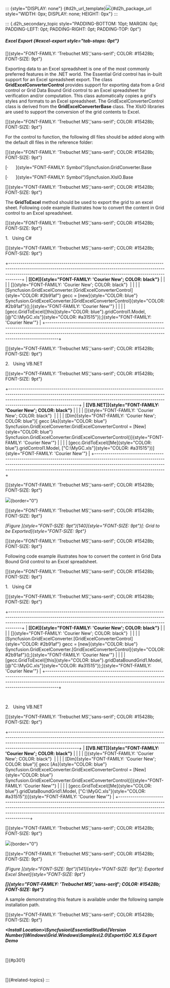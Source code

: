 ::: {style="DISPLAY: none"}
[](ms-xhelp:///?Id=d2h_url_template){#d2h_url_template}![](!package_url!){#d2h_package_url style="WIDTH: 0px; DISPLAY: none; HEIGHT: 0px"}
:::

::: {.d2h_secondary_topic style="PADDING-BOTTOM: 10pt; MARGIN: 0pt; PADDING-LEFT: 0pt; PADDING-RIGHT: 0pt; PADDING-TOP: 0pt"}
##### Excel Export {#excel-export style="tab-stops: 0pt"}

[]{style="FONT-FAMILY: 'Trebuchet MS','sans-serif'; COLOR: #15428b; FONT-SIZE: 9pt"} 

Exporting data to an Excel spreadsheet is one of the most commonly preferred features in the .NET world. The Essential Grid control has in-built support for an Excel spreadsheet export. The class **GridExcelConverterControl** provides support for exporting data from a Grid control or Grid Data Bound Grid control to an Excel spreadsheet for verification and/or computation. This class automatically copies a grid\'s styles and formats to an Excel spreadsheet. The GridExcelConverterControl class is derived from the **GridExcelConverterBase** class. The XlsIO libraries are used to support the conversion of the grid contents to Excel.

[]{style="FONT-FAMILY: 'Trebuchet MS','sans-serif'; COLOR: #15428b; FONT-SIZE: 9pt"} 

For the control to function, the following dll files should be added along with the default dll files in the reference folder:

[]{style="FONT-FAMILY: 'Trebuchet MS','sans-serif'; COLOR: #15428b; FONT-SIZE: 9pt"} 

[·      ]{style="FONT-FAMILY: Symbol"}Syncfusion.GridConverter.Base

[·      ]{style="FONT-FAMILY: Symbol"}Syncfusion.XlsIO.Base

[]{style="FONT-FAMILY: 'Trebuchet MS','sans-serif'; COLOR: #15428b; FONT-SIZE: 9pt"} 

The **GridToExcel** method should be used to export the grid to an excel sheet. Following code example illustrates how to convert the content in Grid control to an Excel spreadsheet.

[]{style="FONT-FAMILY: 'Trebuchet MS','sans-serif'; COLOR: #15428b; FONT-SIZE: 9pt"} 

1.   Using C#

[]{style="FONT-FAMILY: 'Trebuchet MS','sans-serif'; COLOR: #15428b; FONT-SIZE: 9pt"} 

+------------------------------------------------------------------------------------------------------------------------------------------------------------------------------------------------------------------------------------------------+
| **[\[C#\]]{style="FONT-FAMILY: 'Courier New'; COLOR: black"}**                                                                                                                                                                                 |
|                                                                                                                                                                                                                                                |
| []{style="FONT-FAMILY: 'Courier New'; COLOR: black"}                                                                                                                                                                                           |
|                                                                                                                                                                                                                                                |
| [Syncfusion.GridExcelConverter.[GridExcelConverterControl]{style="COLOR: #2b91af"} gecc = [new]{style="COLOR: blue"} Syncfusion.GridExcelConverter.[GridExcelConverterControl]{style="COLOR: #2b91af"}();]{style="FONT-FAMILY: 'Courier New'"} |
|                                                                                                                                                                                                                                                |
| [gecc.GridToExcel([this]{style="COLOR: blue"}.gridControl1.Model, [@\"C:\\MyGC.xls\"]{style="COLOR: #a31515"});]{style="FONT-FAMILY: 'Courier New'"}                                                                                           |
+------------------------------------------------------------------------------------------------------------------------------------------------------------------------------------------------------------------------------------------------+

[]{style="FONT-FAMILY: 'Trebuchet MS','sans-serif'; COLOR: #15428b; FONT-SIZE: 9pt"} 

2.   Using VB.NET

[]{style="FONT-FAMILY: 'Trebuchet MS','sans-serif'; COLOR: #15428b; FONT-SIZE: 9pt"} 

+----------------------------------------------------------------------------------------------------------------------------------------------------------------------------------------------------------------------------------------------------------------------------+
| **[\[VB.NET\]]{style="FONT-FAMILY: 'Courier New'; COLOR: black"}**                                                                                                                                                                                                         |
|                                                                                                                                                                                                                                                                            |
| []{style="FONT-FAMILY: 'Courier New'; COLOR: black"}                                                                                                                                                                                                                       |
|                                                                                                                                                                                                                                                                            |
| [Dim]{style="FONT-FAMILY: 'Courier New'; COLOR: blue"}[ gecc [As]{style="COLOR: blue"} Syncfusion.GridExcelConverter.GridExcelConverterControl = [New]{style="COLOR: blue"} Syncfusion.GridExcelConverter.GridExcelConverterControl()]{style="FONT-FAMILY: 'Courier New'"} |
|                                                                                                                                                                                                                                                                            |
| [gecc.GridToExcel([Me]{style="COLOR: blue"}.gridControl1.Model, [\"C:\\MyGC.xls\"]{style="COLOR: #a31515"})]{style="FONT-FAMILY: 'Courier New'"}                                                                                                                           |
+----------------------------------------------------------------------------------------------------------------------------------------------------------------------------------------------------------------------------------------------------------------------------+

[]{style="FONT-FAMILY: 'Trebuchet MS','sans-serif'; COLOR: #15428b; FONT-SIZE: 9pt"} 

![](ImagesExt/image91_201.jpg){border="0"}

[]{style="FONT-FAMILY: 'Trebuchet MS','sans-serif'; COLOR: #15428b; FONT-SIZE: 9pt"} 

*[Figure ]{style="FONT-SIZE: 9pt"}[140]{style="FONT-SIZE: 9pt"}[: Grid to be Exported]{style="FONT-SIZE: 9pt"}*

[]{style="FONT-FAMILY: 'Trebuchet MS','sans-serif'; COLOR: #15428b; FONT-SIZE: 9pt"} 

Following code example illustrates how to convert the content in Grid Data Bound Grid control to an Excel spreadsheet.

[]{style="FONT-FAMILY: 'Trebuchet MS','sans-serif'; COLOR: #15428b; FONT-SIZE: 9pt"} 

1.   Using C#

[]{style="FONT-FAMILY: 'Trebuchet MS','sans-serif'; COLOR: #15428b; FONT-SIZE: 9pt"} 

+------------------------------------------------------------------------------------------------------------------------------------------------------------------------------------------------------------------------------------------------+
| **[\[C#\]]{style="FONT-FAMILY: 'Courier New'; COLOR: black"}**                                                                                                                                                                                 |
|                                                                                                                                                                                                                                                |
| []{style="FONT-FAMILY: 'Courier New'; COLOR: black"}                                                                                                                                                                                           |
|                                                                                                                                                                                                                                                |
| [Syncfusion.GridExcelConverter.[GridExcelConverterControl]{style="COLOR: #2b91af"} gecc = [new]{style="COLOR: blue"} Syncfusion.GridExcelConverter.[GridExcelConverterControl]{style="COLOR: #2b91af"}();]{style="FONT-FAMILY: 'Courier New'"} |
|                                                                                                                                                                                                                                                |
| [gecc.GridToExcel([this]{style="COLOR: blue"}.gridDataBoundGrid1.Model, [@\"C:\\MyGC.xls\"]{style="COLOR: #a31515"});]{style="FONT-FAMILY: 'Courier New'"}                                                                                     |
+------------------------------------------------------------------------------------------------------------------------------------------------------------------------------------------------------------------------------------------------+

 

2.   Using VB.NET

[]{style="FONT-FAMILY: 'Trebuchet MS','sans-serif'; COLOR: #15428b; FONT-SIZE: 9pt"} 

+----------------------------------------------------------------------------------------------------------------------------------------------------------------------------------------------------------------------------------------------------------------------------+
| **[\[VB.NET\]]{style="FONT-FAMILY: 'Courier New'; COLOR: black"}**                                                                                                                                                                                                         |
|                                                                                                                                                                                                                                                                            |
| []{style="FONT-FAMILY: 'Courier New'; COLOR: black"}                                                                                                                                                                                                                       |
|                                                                                                                                                                                                                                                                            |
| [Dim]{style="FONT-FAMILY: 'Courier New'; COLOR: blue"}[ gecc [As]{style="COLOR: blue"} Syncfusion.GridExcelConverter.GridExcelConverterControl = [New]{style="COLOR: blue"} Syncfusion.GridExcelConverter.GridExcelConverterControl()]{style="FONT-FAMILY: 'Courier New'"} |
|                                                                                                                                                                                                                                                                            |
| [gecc.GridToExcel([Me]{style="COLOR: blue"}.gridDataBoundGrid1.Model, [\"C:\\MyGC.xls\"]{style="COLOR: #a31515"})]{style="FONT-FAMILY: 'Courier New'"}                                                                                                                     |
+----------------------------------------------------------------------------------------------------------------------------------------------------------------------------------------------------------------------------------------------------------------------------+

[]{style="FONT-FAMILY: 'Trebuchet MS','sans-serif'; COLOR: #15428b; FONT-SIZE: 9pt"} 

![](ImagesExt/image91_202.jpg){border="0"}

[]{style="FONT-FAMILY: 'Trebuchet MS','sans-serif'; COLOR: #15428b; FONT-SIZE: 9pt"} 

*[Figure ]{style="FONT-SIZE: 9pt"}[141]{style="FONT-SIZE: 9pt"}[: Exported Excel Sheet]{style="FONT-SIZE: 9pt"}*

***[]{style="FONT-FAMILY: 'Trebuchet MS','sans-serif'; COLOR: #15428b; FONT-SIZE: 9pt"}*** 

A sample demonstrating this feature is available under the following sample installation path.

[]{style="FONT-FAMILY: 'Trebuchet MS','sans-serif'; COLOR: #15428b; FONT-SIZE: 9pt"} 

***\<Install Location\>\\Syncfusion\\EssentialStudio\\\[Version Number\]\\Windows\\Grid.Windows\\Samples\\2.0\\Export\\GC XLS Export Demo***

 

[]{#p301} 

 

[]{#related-topics}
:::
